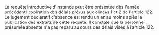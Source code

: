   
La requête introductive d'instance peut être présentée dès l'année précédant l'expiration des délais prévus aux alinéas 1 et 2 de l'article 122. Le jugement déclaratif d'absence est rendu un an au moins après la publication des extraits de cette requête. Il constate que la personne présumée absente n'a pas reparu au cours des délais visés à l'article 122.  

  
